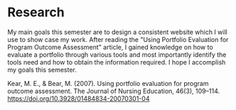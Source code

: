 # Research
My main goals this semester are to design a consistent website which I will use to show case my work. After reading the "Using Portfolio Evaluation for Program Outcome Assessment" article, I gained knowledge on how to evaluate a portfolio through various tools and most importantly identify the tools need and how to obtain the information required. I hope I accomplish my goals this semester.


Kear, M. E., & Bear, M. (2007). Using portfolio evaluation for program outcome assessment. The Journal of Nursing Education, 46(3), 109–114. https://doi.org/10.3928/01484834-20070301-04